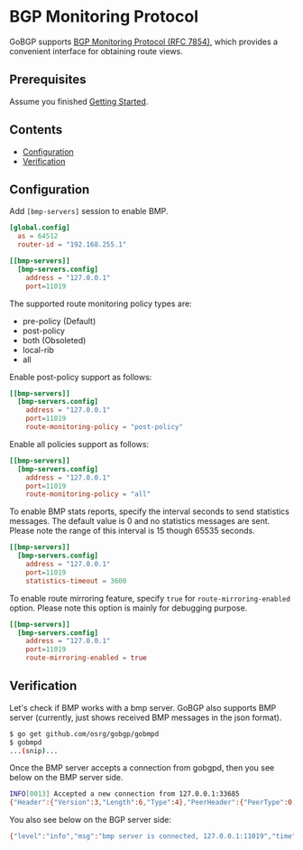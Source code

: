 # BGP Monitoring Protocol

GoBGP supports [BGP Monitoring Protocol (RFC 7854)](https://tools.ietf.org/html/rfc7854), which provides a convenient interface for obtaining route views.

## Prerequisites

Assume you finished [Getting Started](getting-started.md).

## Contents

- [Configuration](#configuration)
- [Verification](#verification)

## Configuration

Add `[bmp-servers]` session to enable BMP.

```toml
[global.config]
  as = 64512
  router-id = "192.168.255.1"

[[bmp-servers]]
  [bmp-servers.config]
    address = "127.0.0.1"
    port=11019
```

The supported route monitoring policy types are:

- pre-policy (Default)
- post-policy
- both (Obsoleted)
- local-rib
- all

Enable post-policy support as follows:

```toml
[[bmp-servers]]
  [bmp-servers.config]
    address = "127.0.0.1"
    port=11019
    route-monitoring-policy = "post-policy"
```

Enable all policies support as follows:

```toml
[[bmp-servers]]
  [bmp-servers.config]
    address = "127.0.0.1"
    port=11019
    route-monitoring-policy = "all"
```

To enable BMP stats reports, specify the interval seconds to send statistics messages.
The default value is 0 and no statistics messages are sent.
Please note the range of this interval is 15 though 65535 seconds.

```toml
[[bmp-servers]]
  [bmp-servers.config]
    address = "127.0.0.1"
    port=11019
    statistics-timeout = 3600
```

To enable route mirroring feature, specify `true` for `route-mirroring-enabled` option.
Please note this option is mainly for debugging purpose.

```toml
[[bmp-servers]]
  [bmp-servers.config]
    address = "127.0.0.1"
    port=11019
    route-mirroring-enabled = true
```

## Verification

Let's check if BMP works with a bmp server. GoBGP also supports BMP server (currently, just shows received BMP messages in the json format).

```bash
$ go get github.com/osrg/gobgp/gobmpd
$ gobmpd
...(snip)...
```

Once the BMP server accepts a connection from gobgpd, then you see
below on the BMP server side.

```bash
INFO[0013] Accepted a new connection from 127.0.0.1:33685
{"Header":{"Version":3,"Length":6,"Type":4},"PeerHeader":{"PeerType":0,"IsPostPolicy":false,"PeerDistinguisher":0,"PeerAddress":"","PeerAS":0,"PeerBGPID":"","Timestamp":0},"Body":{"Info":null}}
```

You also see below on the BGP server side:

```bash
{"level":"info","msg":"bmp server is connected, 127.0.0.1:11019","time":"2015-09-15T10:29:03+09:00"}
```
